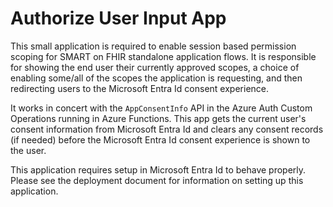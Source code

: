 # Authorize User Input App

This small application is required to enable session based permission scoping for SMART on FHIR standalone application flows. It is responsible for showing the end user their currently approved scopes, a choice of enabling some/all of the scopes the application is requesting, and then redirecting users to the Microsoft Entra Id consent experience.

It works in concert with the `AppConsentInfo` API in the Azure Auth Custom Operations running in Azure Functions. This app gets the current user's consent information from Microsoft Entra Id and clears any consent records (if needed) before the Microsoft Entra Id consent experience is shown to the user.

This application requires setup in Microsoft Entra Id to behave properly. Please see the deployment document for information on setting up this application.